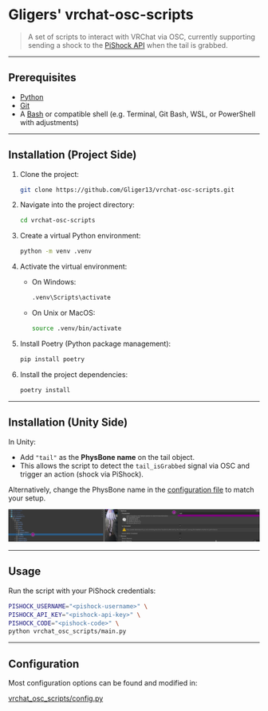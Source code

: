 # Gligers' vrchat-osc-scripts

> A set of scripts to interact with VRChat via OSC, 
> currently supporting sending a shock to the [PiShock API](https://www.pishock.com/) when the tail is grabbed.

---

## Prerequisites

- [Python](https://www.python.org/)
- [Git](https://git-scm.com/)
- A [Bash](https://www.gnu.org/software/bash/) or compatible shell (e.g. Terminal, Git Bash, WSL, or PowerShell with adjustments)

---

## Installation (Project Side)

1. Clone the project:
    ```bash
    git clone https://github.com/Gliger13/vrchat-osc-scripts.git
    ```

2. Navigate into the project directory:
    ```bash
    cd vrchat-osc-scripts
    ```

3. Create a virtual Python environment:
    ```bash
    python -m venv .venv
    ```

4. Activate the virtual environment:
    - On Windows:
        ```bash
        .venv\Scripts\activate
        ```
    - On Unix or MacOS:
        ```bash
        source .venv/bin/activate
        ```

5. Install Poetry (Python package management):
    ```bash
    pip install poetry
    ```

6. Install the project dependencies:
    ```bash
    poetry install
    ```

---

## Installation (Unity Side)

In Unity:
- Add `"tail"` as the **PhysBone name** on the tail object.
- This allows the script to detect the `tail_isGrabbed` signal via OSC and trigger an action (shock via PiShock).

Alternatively, change the PhysBone name in the [configuration file](#configuration) to match your setup.

![image](.readme-images/unity-setup.png)

---

## Usage

Run the script with your PiShock credentials:

```bash
PISHOCK_USERNAME="<pishock-username>" \
PISHOCK_API_KEY="<pishock-api-key>" \
PISHOCK_CODE="<pishock-code>" \
python vrchat_osc_scripts/main.py
````

---

## Configuration

Most configuration options can be found and modified in:

[vrchat_osc_scripts/config.py](vrchat_osc_scripts/config.py)

